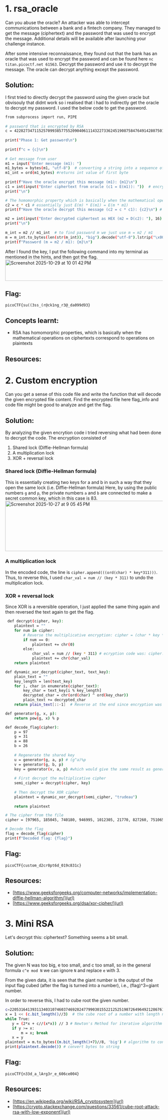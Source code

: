 # 1. rsa_oracle 

Can you abuse the oracle?
An attacker was able to intercept communications between a bank and a fintech company. They managed to get the message (ciphertext) and the password that was used to encrypt the message.
Additional details will be available after launching your challenge instance.

After some intensive reconnaissance, they found out that the bank has an oracle that was used to encrypt the password and can be found here ```nc titan.picoctf.net 61563```. Decrypt the password and use it to decrypt the message. The oracle can decrypt anything except the password.

## Solution:
I first tried to directly decrypt the password using the given oracle but obvisouly that didnt work so i realised that i had to indirectly get the oracle to decrypt my password. 
I used the below code to get the password.

```bash
from subprocess import run, PIPE  
  
# password that is encrypted by RSA
c = 4228273471152570993857755209040611143227336245190875847649142807501848960847851973658239485570030833999780269457000091948785164374915942471027917017922546
  
print("Phase 1: Get password\n")  
  
print(f"c = {c}\n")  
 
# Get message from user
m1 = input("Enter message (m1): ")  
m1_bytes = bytes(m1, "utf-8")  # converting a string into a sequence of bytes using UTF-8 encoding
m1_int = ord(m1_bytes) #returns int value of first byte 
  
print(f"Have the oracle encrypt this message (m1): {m1}\n")  
c1 = int(input("Enter ciphertext from oracle (c1 = E(m1)): "))  # encrypted message from oracle 
print("\n")

# The homomorphic property which is basically when the mathematical operations on ciphertexts correspond to operations on plaintexts
c2 = c * c1 # essentially just E(m) * E(m1) = E(m * m1)
print(f"Have the oracle decrypt this message (c2 = c * c1): {c2}\n") # will give c2 = E(m) * E(m1) = E(m * m1)

m2 = int(input("Enter decrypted ciphertext as HEX (m2 = D(c2): "), 16) # will give  m2 = D(c2) = D(E(m * m1)) = m * m1 but the m we get here will be the decrypted version 
print("\n")
 
m_int = m2 // m1_int  # to find password m we just use m = m2 / m1
m = m_int.to_bytes(len(str(m_int)), "big").decode("utf-8").lstrip("\x00") # converting numerical result back to text
print(f"Password (m = m2 / m1): {m}\n")  

```

After I found the key, I put the following command into my terminal as mentioned in the hints, and then got the flag.
<img width="695" height="68" alt="Screenshot 2025-10-29 at 10 01 42 PM" src="https://github.com/user-attachments/assets/eed1673b-a395-4fc5-a8b5-d86818b32552" />


## Flag:
```
picoCTF{su((3ss_(r@ck1ng_r3@_da099d93}
```

## Concepts learnt:
- RSA has homomorphic properties, which is basically when the mathematical operations on ciphertexts correspond to operations on plaintexts


## Resources:

# 2. Custom encryption

Can you get a sense of this code file and write the function that will decode the given encrypted file content.
Find the encrypted file here flag_info and code file might be good to analyze and get the flag.

## Solution:

By analyzing the given encrytion code i tried reversing what had been done to decrypt the code. 
The encryption consisted of 
1. Shared lock (Diffie-Hellman formula)
2. A multiplication lock
3. XOR + reversal lock

### Shared lock (Diffie-Hellman formula)
This is essentially creating two keys for a and b in such a way that they open the same lock (i.e. Diffie-Hellman formula)
Here, by using the public numbers ```g``` and ```p```, the private numbers ```a``` and ```b``` are connected to make a secret common key, which in this case is 83.
<img width="677" height="161" alt="Screenshot 2025-10-27 at 9 05 45 PM" src="https://github.com/user-attachments/assets/bc8559bb-08a4-4877-81fd-06134b72e137" />

### A multiplication lock
In the encoded code, the line is ```cipher.append(((ord(char) * key*311)))```. Thus, to reverse this, I used ```char_val = num // (key * 311)``` to undo the multiplication lock. 

### XOR + reversal lock
Since XOR is a reversible operation, I just applied the same thing again and then reversed the text again to get the flag.


```bash
 def decrypt(cipher, key):
    plaintext = ""
    for num in cipher:
        # Reverse the multiplicative encryption: cipher = (char * key * 311)
        if num == 0:
            plaintext += chr(0)
        else:
            char_val = num // (key * 311) # ecryption code was: cipher.append(((ord(char) * key*311))) thus, we divide to reverse
            plaintext += chr(char_val)
    return plaintext

def dynamic_xor_decrypt(cipher_text, text_key):
    plain_text = ""
    key_length = len(text_key)
    for i, char in enumerate(cipher_text):
        key_char = text_key[i % key_length]
        decrypted_char = chr(ord(char) ^ ord(key_char))
        plain_text += decrypted_char
    return plain_text[::-1]  # Reverse at the end since encryption was reversed at the beginning 

def generator(g, x, p):
    return pow(g, x) % p

def decode_flag(cipher):
    p = 97
    g = 31
    a = 88
    b = 26
    
    # Regenerate the shared key
    u = generator(g, a, p) # (g^a)%p
    v = generator(g, b, p)
    key = generator(v, a, p) #which would give the same result as generator(u, b, p) i.e. 83
    
    # First decrypt the multiplicative cipher
    semi_cipher = decrypt(cipher, key)
    
    # Then decrypt the XOR cipher
    plaintext = dynamic_xor_decrypt(semi_cipher, "trudeau")
    
    return plaintext

# The cipher from the file
cipher = [97965, 185045, 740180, 946995, 1012305, 21770, 827260, 751065, 718410, 457170, 0, 903455, 228585, 54425, 740180, 0, 239470, 936110, 10885, 674870, 261240, 293895, 65310, 65310, 185045, 65310, 283010, 555135, 348320, 533365, 283010, 76195, 130620, 185045]

# Decode the flag
flag = decode_flag(cipher)
print(f"Decoded flag: {flag}")
```

## Flag:
```
picoCTF{custom_d2cr0pt6d_019c831c}
```

## Resources:
- [https://www.geeksforgeeks.org/computer-networks/implementation-diffie-hellman-algorithm/](url)
- [https://www.geeksforgeeks.org/dsa/xor-cipher/](url)

# 3. Mini RSA

Let's decrypt this: ciphertext? Something seems a bit small.

## Solution:

The given N was too big, e too small, and c too small, so in the general formula ```c^e mod N``` we can ignore ```N``` and replace ```e``` with 3.

From the given data, it is seen that the giant number is the output of the input flag cubed (after the flag is turned into a number), i.e., (flag)^3=giant number.

In order to reverse this, I had to cube root the given number.

```bash
c=2205316413931134031074603746928247799030155221252519872649649212867614751848436763801274360463406171277838056821437115883619169702963504606017565783537203207707757768473109845162808575425972525116337319108047893250549462147185741761825125 
x = 1 << (c.bit_length()//3)  # the cube root of a number with length n will have n/3 no. of digits         
while True:
   y = (2*x + c//(x*x)) // 3 # Newton's Method for iterative algorithm for finding roots
   if y >= x:
       m = x; break
   x = y
plaintext = m.to_bytes((m.bit_length()+7)//8, 'big') # algorithm to convert int to bytes
print(plaintext.decode()) # convert bytes to string

```

## Flag:
```
picoCTF{n33d_a_lArg3r_e_606ce004}
```

## Resources:
- [https://en.wikipedia.org/wiki/RSA_cryptosystem](url)
- [https://crypto.stackexchange.com/questions/33561/cube-root-attack-rsa-with-low-exponent](url)

